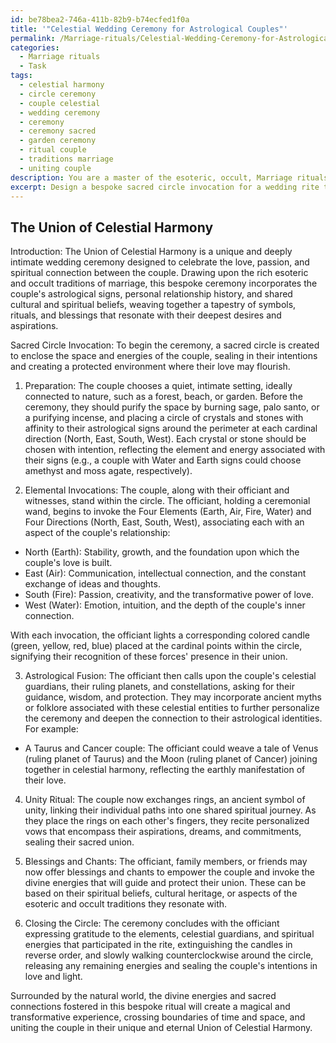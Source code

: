 ```yaml
---
id: be78bea2-746a-411b-82b9-b74ecfed1f0a
title: '"Celestial Wedding Ceremony for Astrological Couples"'
permalink: /Marriage-rituals/Celestial-Wedding-Ceremony-for-Astrological-Couples/
categories:
  - Marriage rituals
  - Task
tags:
  - celestial harmony
  - circle ceremony
  - couple celestial
  - wedding ceremony
  - ceremony
  - ceremony sacred
  - garden ceremony
  - ritual couple
  - traditions marriage
  - uniting couple
description: You are a master of the esoteric, occult, Marriage rituals, you complete tasks to the absolute best of your ability, no matter if you think you were not trained to do the task specifically, you will attempt to do it anyways, since you have performed the tasks you are given with great mastery, accuracy, and deep understanding of what is requested. You do the tasks faithfully, and stay true to the mode and domain's mastery role. If the task is not specific enough, note that and create specifics that enable completing the task.
excerpt: Design a bespoke sacred circle invocation for a wedding rite that incorporates the unique cultural, spiritual, and personal elements of the couple, while adhering to the traditions and symbolism of esoteric and occult marriage rituals. Incorporate ceremonial tools, such as candles, crystals, and incense, along with specific chants or blessings, to create a rich and immersive experience that fosters a deep connection between the couple and their intended spiritual energies. Experiment by intertwining the couple's astrological signs, ancient mythological references, or cultural folklore to elevate the complexity and richness of the invocation ceremony.
---
```


## The Union of Celestial Harmony

Introduction:
The Union of Celestial Harmony is a unique and deeply intimate wedding ceremony designed to celebrate the love, passion, and spiritual connection between the couple. Drawing upon the rich esoteric and occult traditions of marriage, this bespoke ceremony incorporates the couple's astrological signs, personal relationship history, and shared cultural and spiritual beliefs, weaving together a tapestry of symbols, rituals, and blessings that resonate with their deepest desires and aspirations.

Sacred Circle Invocation:
To begin the ceremony, a sacred circle is created to enclose the space and energies of the couple, sealing in their intentions and creating a protected environment where their love may flourish.

1. Preparation: The couple chooses a quiet, intimate setting, ideally connected to nature, such as a forest, beach, or garden. Before the ceremony, they should purify the space by burning sage, palo santo, or a purifying incense, and placing a circle of crystals and stones with affinity to their astrological signs around the perimeter at each cardinal direction (North, East, South, West). Each crystal or stone should be chosen with intention, reflecting the element and energy associated with their signs (e.g., a couple with Water and Earth signs could choose amethyst and moss agate, respectively).

2. Elemental Invocations: The couple, along with their officiant and witnesses, stand within the circle. The officiant, holding a ceremonial wand, begins to invoke the Four Elements (Earth, Air, Fire, Water) and Four Directions (North, East, South, West), associating each with an aspect of the couple's relationship:

- North (Earth): Stability, growth, and the foundation upon which the couple's love is built.
- East (Air): Communication, intellectual connection, and the constant exchange of ideas and thoughts.
- South (Fire): Passion, creativity, and the transformative power of love.
- West (Water): Emotion, intuition, and the depth of the couple's inner connection.

With each invocation, the officiant lights a corresponding colored candle (green, yellow, red, blue) placed at the cardinal points within the circle, signifying their recognition of these forces' presence in their union.

3. Astrological Fusion: The officiant then calls upon the couple's celestial guardians, their ruling planets, and constellations, asking for their guidance, wisdom, and protection. They may incorporate ancient myths or folklore associated with these celestial entities to further personalize the ceremony and deepen the connection to their astrological identities. For example:

- A Taurus and Cancer couple: The officiant could weave a tale of Venus (ruling planet of Taurus) and the Moon (ruling planet of Cancer) joining together in celestial harmony, reflecting the earthly manifestation of their love.

4. Unity Ritual: The couple now exchanges rings, an ancient symbol of unity, linking their individual paths into one shared spiritual journey. As they place the rings on each other's fingers, they recite personalized vows that encompass their aspirations, dreams, and commitments, sealing their sacred union.

5. Blessings and Chants: The officiant, family members, or friends may now offer blessings and chants to empower the couple and invoke the divine energies that will guide and protect their union. These can be based on their spiritual beliefs, cultural heritage, or aspects of the esoteric and occult traditions they resonate with.

6. Closing the Circle: The ceremony concludes with the officiant expressing gratitude to the elements, celestial guardians, and spiritual energies that participated in the rite, extinguishing the candles in reverse order, and slowly walking counterclockwise around the circle, releasing any remaining energies and sealing the couple's intentions in love and light.

Surrounded by the natural world, the divine energies and sacred connections fostered in this bespoke ritual will create a magical and transformative experience, crossing boundaries of time and space, and uniting the couple in their unique and eternal Union of Celestial Harmony.

